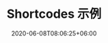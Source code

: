 ---
title: "Shortcodes 示例"
date: 2020-06-08T08:06:25+06:00
description: Shortcodes sample
menu:
  sidebar:
    name: Shortcodes 示例
    identifier: shortcodes
    parent: example
    weight: 7
hero: images/boat.jpg
mermaid: true
---